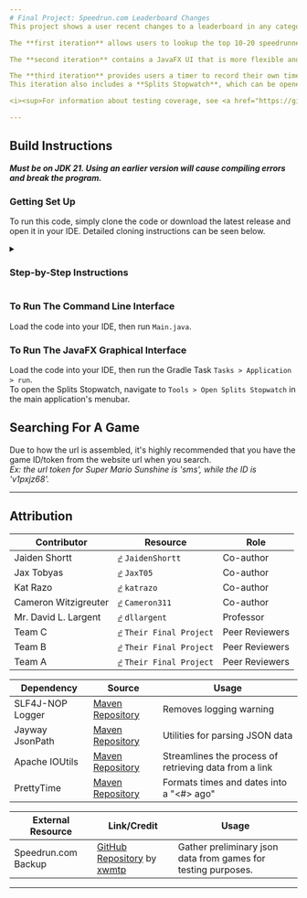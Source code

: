 ```yaml
---
# Final Project: Speedrun.com Leaderboard Changes
This project shows a user recent changes to a leaderboard in any category of any game. Results can be filtered by top position and sorted by a few methods.

The **first iteration** allows users to lookup the top 10-20 speedrunners on a given leaderboard. It runs in the Command-Line Interface.

The **second iteration** contains a JavaFX UI that is more flexible and powerful than the CLI version.

The **third iteration** provides users a timer to record their own time splits. It runs both in a JavaFX GUI and in the CLI.  
This iteration also includes a **Splits Stopwatch**, which can be opened from the main JavaFX Application at `Tools > Open Splits Stopwatch`. Many JavaFX GUI features are also ported to the CLI.

<i><sup>For information about testing coverage, see <a href="https://github.com/bsu-cs222-fall24-dll/FinalProject-Jaiden.Shortt_Jax.Tobyas_Kat.Razo_Cameron.Witzigreuter/edit/master/src/test/Coverage.md">Coverage.md</a>.</sup></i>

---
```

## Build Instructions
***Must be on JDK 21. Using an earlier version will cause compiling errors and break the program.***


### Getting Set Up
To run this code, simply clone the code or download the latest release and open it in your IDE. Detailed cloning instructions can be seen below.
<details>
   <summary><h3>Step-by-Step Instructions</h3></summary>
       <p>
       1. <a href="https://www.jetbrains.com/idea/download/" itemprop="Download IntelliJ">Install IntelliJ IDEA</a> if you haven't already, and make sure you have <a href="https://github.com/git-guides/install-git">the latest version of Git installed</a>. 
       <p>
       2. Once IntelliJ is open, navigate to <b>File > New > Project from Version Control</b>.
       <p>
       3. In the <kbd>URL</kbd> field, paste the link to this repository's code, which you can acquire by going to <kbd><> Code</kbd>.
       <p>
       4. Once Gradle finishes building the project, you can run your code.
</details>

### To Run The Command Line Interface
Load the code into your IDE, then run `Main.java`.  

### To Run The JavaFX Graphical Interface
Load the code into your IDE, then run the Gradle Task `Tasks > Application > run`.  
To open the Splits Stopwatch, navigate to `Tools > Open Splits Stopwatch` in the main application's menubar.

## Searching For A Game
Due to how the url is assembled, it's highly recommended that you have the game ID/token from the website url when you search.\
*Ex: the url token for Super Mario Sunshine is 'sms', while the ID is 'v1pxjz68'.*

---
## Attribution
| Contributor          | Resource                                                                                                                                          | Role           | 
|----------------------|---------------------------------------------------------------------------------------------------------------------------------------------------|----------------|
| Jaiden Shortt        | <kbd>[☍](https://github.com/JaidenShortt)</kbd>                                                                             `JaidenShortt`        | Co-author      |
| Jax Tobyas           | <kbd>[☍](https://github.com/JaxT05)</kbd>                                                                                   `JaxT05`              | Co-author      |
| Kat Razo             | <kbd>[☍](https://github.com/katrazo)</kbd>                                                                                  `katrazo`             | Co-author      | 
| Cameron Witzigreuter | <kbd>[☍](https://github.com/Cameron311)</kbd>                                                                               `Cameron311`          | Co-author      |
| Mr. David L. Largent | <kbd>[☍](https://github.com/dllargent)</kbd>                                                                                `dllargent`           | Professor      |
| Team C               | <kbd>[☍](https://github.com/bsu-cs222-fall24-dll/Final-Project---FaviSaaWillAnon)</kbd>                                     `Their Final Project` | Peer Reviewers |
| Team B               | <kbd>[☍](https://github.com/bsu-cs222-fall24-dll/Final-Priscilla.Zavala-Oluwatoni.Benson-Ikanke.Inyang-Asante.Anglin)</kbd> `Their Final Project` | Peer Reviewers |
| Team A               | <kbd>[☍](https://github.com/bsu-cs222-fall24-dll/Final_Project-KevinMack-JasonYoder-KolbyAlvey-BrianRaymond)</kbd>          `Their Final Project` | Peer Reviewers |

       
| Dependency       | Source                                                                                   | Usage                                                  |
|------------------|------------------------------------------------------------------------------------------|--------------------------------------------------------|
| SLF4J-NOP Logger | [Maven Repository](https://mvnrepository.com/artifact/org.slf4j/slf4j-nop)               | Removes logging warning                                |
| Jayway JsonPath  | [Maven Repository](https://mvnrepository.com/artifact/com.jayway.jsonpath/json-path)     | Utilities for parsing JSON data                        |
| Apache IOUtils   | [Maven Repository](https://mvnrepository.com/artifact/commons-io/commons-io)             | Streamlines the process of retrieving data from a link |
| PrettyTime       | [Maven Repository](https://mvnrepository.com/artifact/org.ocpsoft.prettytime/prettytime) | Formats times and dates into a "<#> <times> ago"       |

| External Resource   | Link/Credit                                                                                   | Usage                                                         |
|---------------------|-----------------------------------------------------------------------------------------------|---------------------------------------------------------------|
| Speedrun.com Backup | [GitHub Repository](https://github.com/xwmtp/src-backup) by [xwmtp](https://github.com/xwmtp) | Gather preliminary json data from games for testing purposes. |

---
